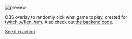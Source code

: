 ![preview](https://i.imgur.com/t2Yxp2i.png)

OBS overlay to randomly pick what game to play, created for [twitch.tv/flen_ham](https://twitch.tv/flen_ham). Also check out [the backend code](https://github.com/kobitate/game-wheel-backend).

[See it in action](https://clips.twitch.tv/FunnyThankfulBatteryArgieB8)
